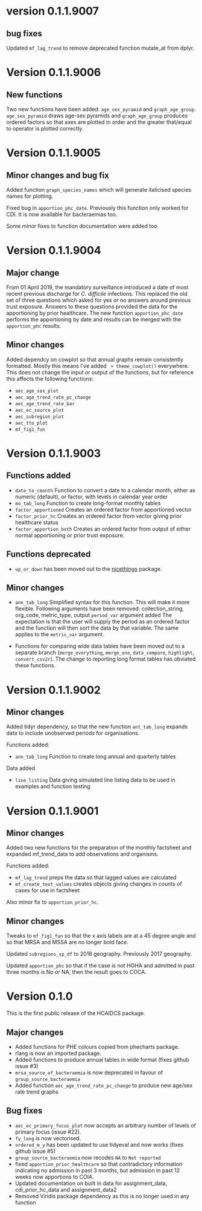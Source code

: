 # version 0.1.1.9007

## bug fixes
Updated `mf_lag_trend` to remove deprecated function mutate_at from dplyr. 

# Version 0.1.1.9006

## New functions

Two new functions have been added: `age_sex_pyramid` and `graph_age_group`. 
`age_sex_pyramid` draws age-sex pyramids and `graph_age_group` produces ordered factors so that axes are plotted in order and the greater that/equal to operator is plotted correctly.

# Version 0.1.1.9005

## Minor changes and bug fix

Added function `graph_species_names` which will generate italicised species names for plotting. 

Fixed bug in `apportion_phc_date`. 
Previously this function only worked for CDI. 
It is now available for bacteraemias too. 

Some minor fixes to function documentation were added too. 

# Version 0.1.1.9004

## Major change

From 01 April 2019, the mandatory surveillance introduced a date of most recent previous discharge for *C. difficile* infections. 
This replaced the old set of three questions which asked for yes or no answers around previous trust exposure. 
Answers to these questions provided the data for the apportioning by prior healthcare.
The new function `apportion_phc_date` performs the apportioning by date and results can be merged with the `apportion_phc` results. 

## Minor changes

Added dependcy on cowplot so that annual graphs remain consistently formatted. 
Mostly this means I've added ` + theme_cowplot()` everywhere.
This does not change the input or output of the functions, but for reference this affects the following functions:

 * `aec_age_sex_plot`
 * `aec_age_trend_rate_pc_change`
 * `aec_age_trend_rate_bar`
 * `aec_ec_source_plot`
 * `aec_subregion_plot`
 * `aec_tto_plot`
 * `mf_fig1_fun`
 
# Version 0.1.1.9003

## Functions added

 * `date_to_cmonth` Function to convert a date to a calendar month, either as numeric (default), or factor, with levels in calendar year order
 * `mo_tab_long` Function to create long-format monthly tables
 * `factor_apportioned` Creates an ordered factor from apportioned vector
 * `factor_prior_hc` Creates an ordered factor from vector giving prior healthcare status 
 * `factor_apportion_both` Creates an ordered factor from output of either normal apportioning or prior trust exposure.

## Functions deprecated

 * `up_or_down` has been moved out to the [nicethings](https://simonthelwall.github.io/nicethings/) package.
 
## Minor changes

 * `ann_tab_long` Simplified syntax for this function. This will make it more flexible. 
 Following arguments have been removed: collection_string, org_code, metric_type, output
 `period_var` argument added
 The expectation is that the user will supply the period as an ordered factor and the function will then sort the data by that variable. The same applies to the `metric_var` argument.
 
 * Functions for comparing wide data tables have been moved out to a separate branch (`merge_everything`,  `merge_one`, `data_compare`, `highlight`, `convert_csv2r`). The change to reporting long format tables has obviated these functions. 

# Version 0.1.1.9002

## Minor changes

Added tidyr dependency, so that the new function `ant_tab_long` expands data to include unobserved periods for organisations. 

Functions added:

 * `ann_tab_long` Function to create long annual and quarterly tables 

Data added

 * `line_listing` Data giving simulated line listing data to be used in examples and function testing

# Version 0.1.1.9001

## Minor changes
Added two new functions for the preparation of the monthly factsheet and expanded mf_trend_data to add observations and organisms.

Functions added:

 * `mf_lag_trend` preps the data so that lagged values are calculated
 * `mf_create_text_values` creates objects giving changes in counts of cases for use in factsheet
 
Also minor fix to `apportion_prior_hc`.

## Minor changes 
Tweaks to `mf_fig1_fun` so that the x axis labels are at a 45 degree angle and so that MRSA and MSSA are no longer bold face.

Updated `subregions_sp_df` to 2018 geography. 
Previously 2017 geography. 

Updated `apportion_phc` so that if the case is not HOHA and admitted in past three months is No or NA, then the result goes to COCA.

# Version 0.1.0

This is the first public release of the HCAIDCS package.

## Major changes

 * Added functions for PHE colours copied from phecharts package.
 * rlang is now an imported package.
 * Added functions to produce annual tables in wide format (fixes github issue #3)
 * `mrsa_source_of_bacteraemia` is now deprecated in favour of `group_source_bacteraemia`
 * Added function `aec_age_trend_rate_pc_change` to produce new age/sex rate trend graphs

## Bug fixes

 * `aec_ec_primary_focus_plot` now accepts an arbitrary number of levels of primary focus (issue #22). 
 * `fy_long` is now vectorised.
 * `ordered_m_y` has been updated to use tidyeval and now works (fixes github issue #5)
 * `group_source_bacteraemia` now recodes `NA` to `Not reported`
 * fixed `apportion_prior_healthcare` so that contradictory information indicating no admission in past 3 months, but admission in past 12 weeks now apportions to COIA.
 * Updated documentation on built in data for assignment_data, cdi_prior_hc_data and assignment_data2
 * Removed Viridis package dependency as this is no longer used in any function
